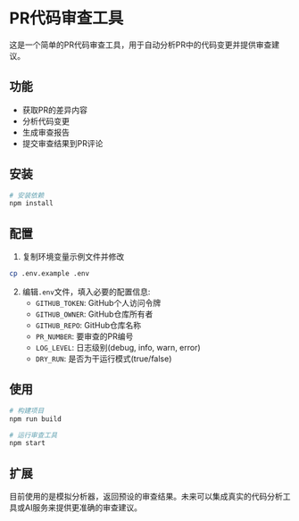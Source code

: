 # PR代码审查工具

这是一个简单的PR代码审查工具，用于自动分析PR中的代码变更并提供审查建议。

## 功能

- 获取PR的差异内容
- 分析代码变更
- 生成审查报告
- 提交审查结果到PR评论

## 安装

```bash
# 安装依赖
npm install
```

## 配置

1. 复制环境变量示例文件并修改
```bash
cp .env.example .env
```

2. 编辑`.env`文件，填入必要的配置信息:
   - `GITHUB_TOKEN`: GitHub个人访问令牌
   - `GITHUB_OWNER`: GitHub仓库所有者
   - `GITHUB_REPO`: GitHub仓库名称
   - `PR_NUMBER`: 要审查的PR编号
   - `LOG_LEVEL`: 日志级别(debug, info, warn, error)
   - `DRY_RUN`: 是否为干运行模式(true/false)

## 使用

```bash
# 构建项目
npm run build

# 运行审查工具
npm start
```

## 扩展

目前使用的是模拟分析器，返回预设的审查结果。未来可以集成真实的代码分析工具或AI服务来提供更准确的审查建议。 